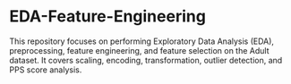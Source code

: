 # EDA-Feature-Engineering
This repository focuses on performing Exploratory Data Analysis (EDA), preprocessing, feature engineering, and feature selection on the Adult dataset. It covers scaling, encoding, transformation, outlier detection, and PPS score analysis.
